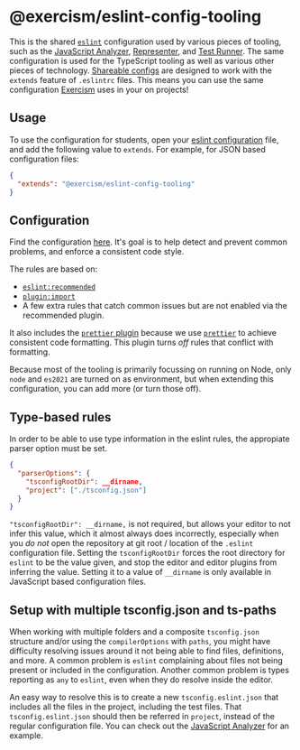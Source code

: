 # @exercism/eslint-config-tooling

This is the shared [`eslint`][web-eslint] configuration used by various pieces of tooling, such as the [JavaScript Analyzer][git-javascript-analyzer], [Representer][git-javascript-representer], and [Test Runner][git-javascript-test-runner].
The same configuration is used for the TypeScript tooling as well as various other pieces of technology.
[Shareable configs][web-shareable-configs] are designed to work with the `extends` feature of `.eslintrc` files.
This means you can use the same configuration [Exercism][web-exercism] uses in your on projects!

## Usage

To use the configuration for students, open your [eslint configuration][web-eslint-configuration] file, and add the following value to `extends`. For example, for JSON based configuration files:

```json
{
  "extends": "@exercism/eslint-config-tooling"
}
```

## Configuration

Find the configuration [here](index.js).
It's goal is to help detect and prevent common problems, and enforce a consistent code style.

The rules are based on:

- [`eslint:recommended`][web-eslint-recommended]
- [`plugin:import`][git-eslint-plugin-import]
- A few extra rules that catch common issues but are not enabled via the recommended plugin.

It also includes the [`prettier` plugin][git-eslint-plugin-prettier] because we use [`prettier`][web-prettier] to achieve consistent code formatting.
This plugin turns _off_ rules that conflict with formatting.

Because most of the tooling is primarily focussing on running on Node, only `node` and `es2021` are turned on as environment, but when extending this configuration, you can add more (or turn those off).

## Type-based rules

In order to be able to use type information in the eslint rules, the appropiate parser option must be set.

```json
{
  "parserOptions": {
    "tsconfigRootDir": __dirname,
    "project": ["./tsconfig.json"]
  }
}
```

`"tsconfigRootDir": __dirname,` is not required, but allows your editor to not infer this value, which it almost always does incorrectly, especially when you *do not* open the repository at git root / location of the `.eslint` configuration file. Setting the `tsconfigRootDir` forces the root directory for `eslint` to be the value given, and stop the editor and editor plugins from inferring the value. Setting it to a value of `__dirname` is only available in JavaScript based configuration files.

## Setup with multiple tsconfig.json and ts-paths

When working with multiple folders and a composite `tsconfig.json` structure and/or using the `compilerOptions` with `paths`, you might have difficulty resolving issues around it not being able to find files, definitions, and more.
A common problem is `eslint` complaining about files not being present or included in the configuration.
Another common problem is types reporting as `any` to `eslint`, even when they do resolve inside the editor.

An easy way to resolve this is to create a new `tsconfig.eslint.json` that includes all the files in the project, including the test files.
That `tsconfig.eslint.json` should then be referred in `project`, instead of the regular configuration file.
You can check out the [JavaScript Analyzer][git-javascript-analyzer] for an example.

[git-eslint-plugin-import]: https://github.com/benmosher/eslint-plugin-import
[git-eslint-plugin-prettier]: https://github.com/prettier/eslint-config-prettier
[git-javascript]: https://github.com/exercism/javascript
[git-javascript-analyzer]: https://github.com/exercism/javascript-analyzer
[git-javascript-representer]: https://github.com/exercism/javascript-representer
[git-javascript-test-runner]: https://github.com/exercism/javascript-test-runner
[web-eslint]: https://eslint.org
[web-eslint-configuration]: https://eslint.org/docs/user-guide/configuring/
[web-eslint-recommended]: https://eslint.org/docs/rules/
[web-exercism]: https://exercism.io
[web-prettier]: https://prettier.io
[web-shareable-configs]: https://eslint.org/docs/developer-guide/shareable-configs
